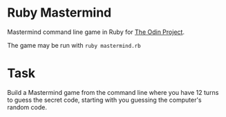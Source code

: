 # Ruby Mastermind

Mastermind command line game in Ruby for [The Odin Project](http://www.theodinproject.com/courses/ruby-programming/lessons/oop).

The game may be run with `ruby mastermind.rb`

# Task

Build a Mastermind game from the command line where you have 12 turns to guess the secret code, starting with you guessing the computer's random code.
